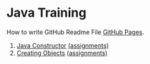 # Java Training

How to write GitHub Readme File [GitHub Pages](https://docs.github.com/en/get-started/writing-on-github/getting-started-with-writing-and-formatting-on-github/basic-writing-and-formatting-syntax).

1.  [Java Constructor](docs/constructor.md) [(assignments)](docs/constructor-assignments.md)
2.  [Creating Objects](docs/creating-objects.md) [(assignments)](docs/creating-objects-assignments.md)